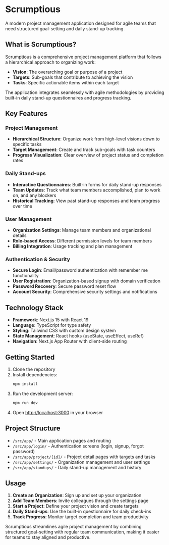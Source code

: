 # Scrumptious

A modern project management application designed for agile teams that need structured goal-setting and daily stand-up tracking.

## What is Scrumptious?

Scrumptious is a comprehensive project management platform that follows a hierarchical approach to organizing work:

- **Vision**: The overarching goal or purpose of a project
- **Targets**: Sub-goals that contribute to achieving the vision
- **Tasks**: Specific actionable items within each target

The application integrates seamlessly with agile methodologies by providing built-in daily stand-up questionnaires and progress tracking.

## Key Features

### Project Management
- **Hierarchical Structure**: Organize work from high-level visions down to specific tasks
- **Target Management**: Create and track sub-goals with task counters
- **Progress Visualization**: Clear overview of project status and completion rates

### Daily Stand-ups
- **Interactive Questionnaires**: Built-in forms for daily stand-up responses
- **Team Updates**: Track what team members accomplished, plan to work on, and any blockers
- **Historical Tracking**: View past stand-up responses and team progress over time

### User Management
- **Organization Settings**: Manage team members and organizational details
- **Role-based Access**: Different permission levels for team members
- **Billing Integration**: Usage tracking and plan management

### Authentication & Security
- **Secure Login**: Email/password authentication with remember me functionality
- **User Registration**: Organization-based signup with domain verification
- **Password Recovery**: Secure password reset flow
- **Account Security**: Comprehensive security settings and notifications

## Technology Stack

- **Framework**: Next.js 15 with React 19
- **Language**: TypeScript for type safety
- **Styling**: Tailwind CSS with custom design system
- **State Management**: React hooks (useState, useEffect, useRef)
- **Navigation**: Next.js App Router with client-side routing

## Getting Started

1. Clone the repository
2. Install dependencies:
   ```bash
   npm install
   ```
3. Run the development server:
   ```bash
   npm run dev
   ```
4. Open [http://localhost:3000](http://localhost:3000) in your browser

## Project Structure

- `/src/app/` - Main application pages and routing
- `/src/app/login/` - Authentication screens (login, signup, forgot password)
- `/src/app/project/[id]/` - Project detail pages with targets and tasks
- `/src/app/settings/` - Organization management and user settings
- `/src/app/standups/` - Daily stand-up management and history

## Usage

1. **Create an Organization**: Sign up and set up your organization
2. **Add Team Members**: Invite colleagues through the settings page
3. **Start a Project**: Define your project vision and create targets
4. **Daily Stand-ups**: Use the built-in questionnaire for daily check-ins
5. **Track Progress**: Monitor target completion and team productivity

Scrumptious streamlines agile project management by combining structured goal-setting with regular team communication, making it easier for teams to stay aligned and productive.
